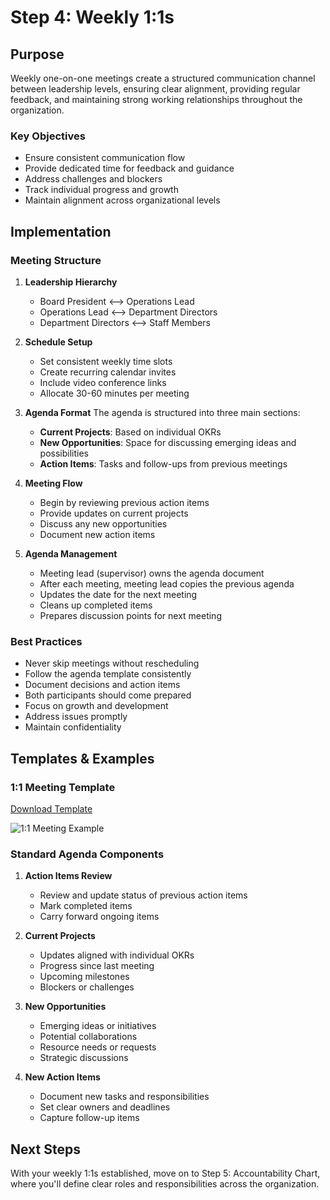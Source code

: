# Step 4: Weekly 1:1s

## Purpose
Weekly one-on-one meetings create a structured communication channel between leadership levels, ensuring clear alignment, providing regular feedback, and maintaining strong working relationships throughout the organization.

### Key Objectives
- Ensure consistent communication flow
- Provide dedicated time for feedback and guidance
- Address challenges and blockers
- Track individual progress and growth
- Maintain alignment across organizational levels

## Implementation

### Meeting Structure
1. **Leadership Hierarchy**
   - Board President ⟷ Operations Lead
   - Operations Lead ⟷ Department Directors
   - Department Directors ⟷ Staff Members

2. **Schedule Setup**
   - Set consistent weekly time slots
   - Create recurring calendar invites
   - Include video conference links
   - Allocate 30-60 minutes per meeting

3. **Agenda Format**
   The agenda is structured into three main sections:
   - **Current Projects**: Based on individual OKRs
   - **New Opportunities**: Space for discussing emerging ideas and possibilities
   - **Action Items**: Tasks and follow-ups from previous meetings

4. **Meeting Flow**
   - Begin by reviewing previous action items
   - Provide updates on current projects
   - Discuss any new opportunities
   - Document new action items

5. **Agenda Management**
   - Meeting lead (supervisor) owns the agenda document
   - After each meeting, meeting lead copies the previous agenda
   - Updates the date for the next meeting
   - Cleans up completed items
   - Prepares discussion points for next meeting

### Best Practices
- Never skip meetings without rescheduling
- Follow the agenda template consistently
- Document decisions and action items
- Both participants should come prepared
- Focus on growth and development
- Address issues promptly
- Maintain confidentiality

## Templates & Examples

### 1:1 Meeting Template
[Download Template](link-to-template)

![1:1 Meeting Example](link-to-image)

### Standard Agenda Components
1. **Action Items Review**
   - Review and update status of previous action items
   - Mark completed items
   - Carry forward ongoing items

2. **Current Projects**
   - Updates aligned with individual OKRs
   - Progress since last meeting
   - Upcoming milestones
   - Blockers or challenges

3. **New Opportunities**
   - Emerging ideas or initiatives
   - Potential collaborations
   - Resource needs or requests
   - Strategic discussions

4. **New Action Items**
   - Document new tasks and responsibilities
   - Set clear owners and deadlines
   - Capture follow-up items

## Next Steps
With your weekly 1:1s established, move on to Step 5: Accountability Chart, where you'll define clear roles and responsibilities across the organization.
